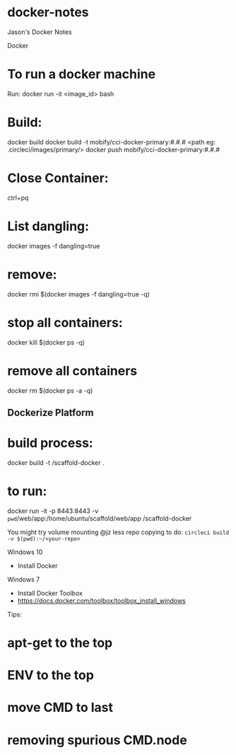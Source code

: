 # docker-notes
Jason's Docker Notes

Docker

# To run a docker machine
Run:
docker run -it <image_id> bash 

# Build:
docker build <path>
docker build -t mobify/cci-docker-primary:#.#.# <path eg: .circleci/images/primary/>
docker push mobify/cci-docker-primary:#.#.#

# Close Container:
ctrl+pq

# List dangling:
docker images -f dangling=true

# remove:
docker rmi $(docker images -f dangling=true -q)


# stop all containers:
docker kill $(docker ps -q)
# remove all containers
docker rm $(docker ps -a -q)


## Dockerize Platform
# build process:
docker build -t <project>/scaffold-docker .

# to run:
docker run -it -p 8443:8443 -v `pwd`/web/app:/home/ubuntu/scaffold/web/app <project>/scaffold-docker

You might try volume mounting @jz less repo copying to do:
`circleci build -v $(pwd):~/<your-repo>`

Windows 10
- Install Docker

Windows 7
- Install Docker Toolbox
- https://docs.docker.com/toolbox/toolbox_install_windows


Tips:
# apt-get to the top
# ENV to the top
# move CMD to last
# removing spurious CMD.node
